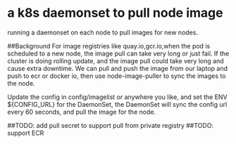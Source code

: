# a k8s daemonset to pull node image
running a daemonset on each node to pull images for new nodes.

##Background
For image registries like quay.io,gcr.io,when the pod is scheduled to a new node, the image pull can take very long or just fail.
If the cluster is doing rolling update, and the image pull could take very long and cause extra downtime.
We can pull and push the image from our laptop and push to ecr or docker io, then use node-image-puller to sync the images to the node.

Update the config in config/imagelist or anywhere you like, and set the ENV ${CONFIG_URL} for the DaemonSet, the DaemonSet will sync the config url every 60 seconds, and pull the image for the node.

##TODO: add pull secret to support pull from private registry
##TODO: support ECR